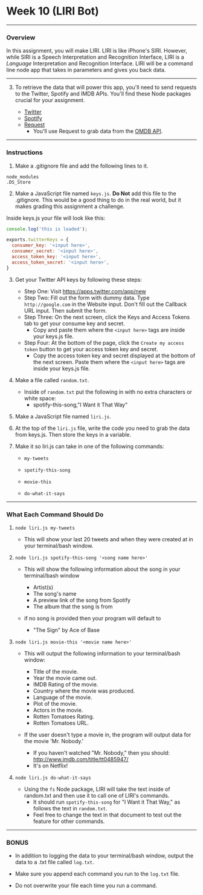 # Week 10 (LIRI Bot)

______________________________________________________________________________________

### Overview
In this assignment, you will make LIRI. LIRI is like iPhone's SIRI. However, while SIRI is a Speech Interpretation and Recognition Interface, LIRI is a *Language* Interpretation and Recognition Interface. LIRI will be a command line node app that takes in parameters and gives you back data.

______________________________________________________________________________________

3. To retrieve the data that will power this app, you'll need to send requests to the Twitter, Spotify and IMDB APIs. You'll find these Node packages crucial for your assignment.

	* [Twitter](https://www.npmjs.com/package/twitter)
	* [Spotify](https://www.npmjs.com/package/spotify)
	* [Request](https://www.npmjs.com/package/request)
		* You'll use Request to grab data from the [OMDB API](http://www.omdbapi.com).
______________________________________________________________________________________

### Instructions
1. Make a .gitignore file and add the following lines to it.

```
node_modules
.DS_Store
```

2. Make a JavaScript file named `keys.js`. **Do Not** add this file to the .gitignore. This would be a good thing to do in the real world, but it makes grading this assignment a challenge.

Inside keys.js your file will look like this:

``` JavaScript
console.log('this is loaded');

exports.twitterKeys = {
  consumer_key: '<input here>',
  consumer_secret: '<input here>',
  access_token_key: '<input here>',
  access_token_secret: '<input here>',
}

```
3. Get your Twitter API keys by following these steps:

	* Step One: Visit https://apps.twitter.com/app/new
	* Step Two: Fill out the form with dummy data. Type `http://google.com` in the Website input. Don't fill out the Callback URL input. Then submit the form.
	* Step Three: On the next screen, click the Keys and Access Tokens tab to get your consume key and secret. 
		* Copy and paste them where the `<input here>` tags are inside your keys.js file.
	* Step Four: At the bottom of the page, click the `Create my access token` button to get your access token key and secret. 
		* Copy the access token key and secret displayed at the bottom of the next screen. Paste them where the `<input here>` tags are inside your keys.js file.

4. Make a file called `random.txt`.

	* Inside of `random.txt` put the following in with no extra characters or white space:
		* spotify-this-song,"I Want it That Way"

5. Make a JavaScript file named `liri.js`.

6. At the top of the `liri.js` file, write the code you need to grab the data from keys.js. Then store the keys in a variable.

7. Make it so liri.js can take in one of the following commands:

	* `my-tweets`

	* `spotify-this-song`

	* `movie-this`

	* `do-what-it-says`

______________________________________________________________________________________

### What Each Command Should Do
1. `node liri.js my-tweets`
		
	* This will show your last 20 tweets and when they were created at in your terminal/bash window.

2. `node liri.js spotify-this-song '<song name here>'`

	* This will show the following information about the song in your terminal/bash window
		* Artist(s)
		* The song's name
		* A preview link of the song from Spotify
		* The album that the song is from

	* if no song is provided then your program will default to
		* "The Sign" by Ace of Base

3. `node liri.js movie-this '<movie name here>'`

	* This will output the following information to your terminal/bash window:

		* Title of the movie.
		* Year the movie came out.
		* IMDB Rating of the movie.
		* Country where the movie was produced.
		* Language of the movie.
		* Plot of the movie.
		* Actors in the movie.
		* Rotten Tomatoes Rating.
		* Rotten Tomatoes URL.

	* If the user doesn't type a movie in, the program will output data for the movie 'Mr. Nobody.'
		* If you haven't watched "Mr. Nobody," then you should: http://www.imdb.com/title/tt0485947/
		* It's on Netflix!

4. `node liri.js do-what-it-says`
	* Using the `fs` Node package, LIRI will take the text inside of random.txt and then use it to call one of LIRI's commands.
		* It should run `spotify-this-song` for "I Want it That Way," as follows the text in `random.txt`.
		* Feel free to change the text in that document to test out the feature for other commands.

______________________________________________________________________________________

### BONUS

* In addition to logging the data to your terminal/bash window, output the data to a .txt file called `log.txt`.

* Make sure you append each command you run to the `log.txt` file. 

* Do not overwrite your file each time you run a command.